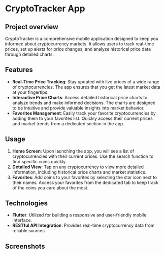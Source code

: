# CryptoTracker App

## Project overview
CryptoTracker is a comprehensive mobile application designed to keep you informed about cryptocurrency markets. It allows users to track real-time prices, set up alerts for price changes, and analyze historical price data through detailed charts.

## Features
- **Real-Time Price Tracking**: Stay updated with live prices of a wide range of cryptocurrencies. The app ensures that you get the latest market data at your fingertips.
- **Interactive Price Charts**: Access detailed historical price charts to analyze trends and make informed decisions. The charts are designed to be intuitive and provide valuable insights into market behavior.
- **Favorites Management**: Easily track your favorite cryptocurrencies by adding them to your favorites list. Quickly access their current prices and market trends from a dedicated section in the app.

## Usage
1. **Home Screen**: Upon launching the app, you will see a list of cryptocurrencies with their current prices. Use the search function to find specific coins quickly.
2. **Detailed View**: Tap on any cryptocurrency to view more detailed information, including historical price charts and market statistics.
3. **Favorites**: Add coins to your favorites by selecting the star icon next to their names. Access your favorites from the dedicated tab to keep track of the coins you care about the most.

## Technologies
- **Flutter**: Utilized for building a responsive and user-friendly mobile interface. 
- **RESTful API Integration**: Provides real-time cryptocurrency data from reliable sources.

## Screenshots

